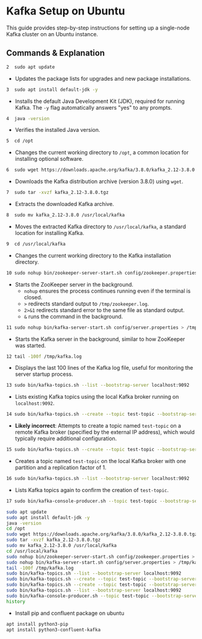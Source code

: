 # Kafka Setup on Ubuntu

This guide provides step-by-step instructions for setting up a single-node Kafka cluster on an Ubuntu instance.

## Commands & Explanation

```bash
2  sudo apt update
```

* Updates the package lists for upgrades and new package installations.

```bash
3  sudo apt install default-jdk -y
```

* Installs the default Java Development Kit (JDK), required for running Kafka. The `-y` flag automatically answers "yes" to any prompts.

```bash
4  java -version
```

* Verifies the installed Java version.

```bash
5  cd /opt
```

* Changes the current working directory to `/opt`, a common location for installing optional software.

```bash
6  sudo wget https://downloads.apache.org/kafka/3.8.0/kafka_2.12-3.8.0.tgz
```

* Downloads the Kafka distribution archive (version 3.8.0) using `wget`.

```bash
7  sudo tar -xvzf kafka_2.12-3.8.0.tgz
```

* Extracts the downloaded Kafka archive.

```bash
8  sudo mv kafka_2.12-3.8.0 /usr/local/kafka
```

* Moves the extracted Kafka directory to `/usr/local/kafka`, a standard location for installing Kafka.

```bash
9  cd /usr/local/kafka
```

* Changes the current working directory to the Kafka installation directory.

```bash
10 sudo nohup bin/zookeeper-server-start.sh config/zookeeper.properties > /tmp/zookeeper.log 2>&1 &
```

* Starts the ZooKeeper server in the background. 
    * `nohup` ensures the process continues running even if the terminal is closed. 
    * `>` redirects standard output to `/tmp/zookeeper.log`. 
    * `2>&1` redirects standard error to the same file as standard output.
    * `&` runs the command in the background.

```bash
11 sudo nohup bin/kafka-server-start.sh config/server.properties > /tmp/kafka.log 2>&1 &
```

* Starts the Kafka server in the background, similar to how ZooKeeper was started.

```bash
12 tail -100f /tmp/kafka.log
```

* Displays the last 100 lines of the Kafka log file, useful for monitoring the server startup process.

```bash
13 sudo bin/kafka-topics.sh --list --bootstrap-server localhost:9092
```

* Lists existing Kafka topics using the local Kafka broker running on `localhost:9092`.

```bash
14 sudo bin/kafka-topics.sh --create --topic test-topic --bootstrap-server 3.64.165.242:9092 --partitions 1 --replication-factor 1
```

* **Likely incorrect**: Attempts to create a topic named `test-topic` on a remote Kafka broker (specified by the external IP address), which would typically require additional configuration.

```bash
15 sudo bin/kafka-topics.sh --create --topic test-topic --bootstrap-server localhost:9092 --partitions 1 --replication-factor 1
```

* Creates a topic named `test-topic` on the local Kafka broker with one partition and a replication factor of 1.

```bash
16 sudo bin/kafka-topics.sh --list --bootstrap-server localhost:9092
```

* Lists Kafka topics again to confirm the creation of `test-topic`.

```bash
17 sudo bin/kafka-console-producer.sh --topic test-topic --bootstrap-server localhost:9092
```

```bash
sudo apt update
sudo apt install default-jdk -y
java -version
cd /opt
sudo wget https://downloads.apache.org/kafka/3.8.0/kafka_2.12-3.8.0.tgz
sudo tar -xvzf kafka_2.12-3.8.0.tgz
sudo mv kafka_2.12-3.8.0 /usr/local/kafka
cd /usr/local/kafka
sudo nohup bin/zookeeper-server-start.sh config/zookeeper.properties > /tmp/zookeeper.log 2>&1 &
sudo nohup bin/kafka-server-start.sh config/server.properties > /tmp/kafka.log 2>&1 &
tail -100f /tmp/kafka.log
sudo bin/kafka-topics.sh --list --bootstrap-server localhost:9092
sudo bin/kafka-topics.sh --create --topic test-topic --bootstrap-server 3.64.165.242:9092 --partitions 1 --replication-factor 1
sudo bin/kafka-topics.sh --create --topic test-topic --bootstrap-server localhost:9092 --partitions 1 --replication-factor 1
sudo bin/kafka-topics.sh --list --bootstrap-server localhost:9092
sudo bin/kafka-console-producer.sh --topic test-topic --bootstrap-server localhost:9092
history
```

* Install pip and confluent package on ubuntu 

```bash
apt install python3-pip
apt install python3-confluent-kafka
```
